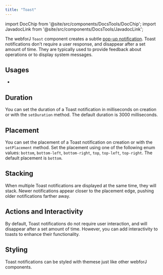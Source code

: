 ```yaml
---
title: "Toast"
---
```

import DocChip from '@site/src/components/DocsTools/DocChip';
import JavadocLink from '@site/src/components/DocsTools/JavadocLink';


<DocChip tooltipText="This component renders with a shadow DOM, an API built into the browser that facilitates encapsulation." label="Shadow" component="a" href="../glossary#shadow-dom" target="_blank" clickable={true} iconName="shadow" />
<DocChip tooltipText="The name of the web component that will render in the DOM." label="dwc-button" clickable={false} iconName='code'/>

<JavadocLink type="foundation" location="com/webforj/component/toast/Toast" top='true'/>

The webforJ `Toast` component creates a subtle [pop-up notification](https://en.wikipedia.org/wiki/Pop-up_notification). Toast notifications don't require a user response, and disappear after a set amount of time. They are typically used to provide feedback about operations or to display system messages.

## Usages

- 

## Duration

You can set the duration of a Toast notification in milliseconds on creation or with the `setDuration` method. The default duration is 3000 milliseconds.

## Placement

You can set the placement of a Toast notification on creation or with the `setPlacement` method. Set the placement using one of the following enum values: `bottom`, `bottom-left`, `bottom-right`, `top`, `top-left`, `top-right`. The default placement is `bottom`.

<!-- Placement example -->

## Stacking

When multiple Toast notifications are displayed at the same time, they will stack. Newer notifications appear closer to the placement edge, pushing older notifications farther away.

## Actions and Interactivity

By default, Toast notifications do not require user interaction, and will disappear after a set amount of time. However, you can add interactivity to toasts to enhance their functionality.

## Styling

Toast notifications can be styled with themese just like other webforJ components.